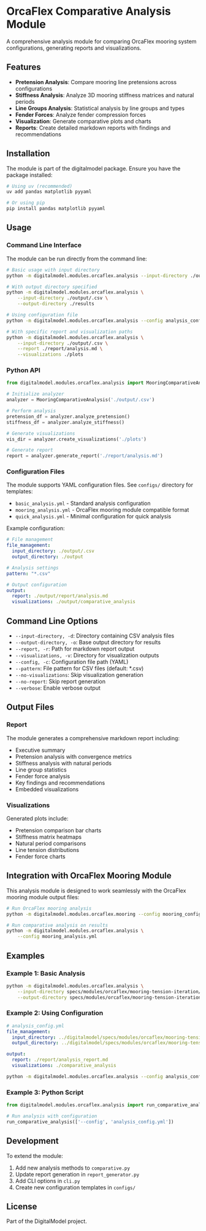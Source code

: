# OrcaFlex Comparative Analysis Module

A comprehensive analysis module for comparing OrcaFlex mooring system configurations, generating reports and visualizations.

## Features

- **Pretension Analysis**: Compare mooring line pretensions across configurations
- **Stiffness Analysis**: Analyze 3D mooring stiffness matrices and natural periods
- **Line Groups Analysis**: Statistical analysis by line groups and types
- **Fender Forces**: Analyze fender compression forces
- **Visualization**: Generate comparative plots and charts
- **Reports**: Create detailed markdown reports with findings and recommendations

## Installation

The module is part of the digitalmodel package. Ensure you have the package installed:

```bash
# Using uv (recommended)
uv add pandas matplotlib pyyaml

# Or using pip
pip install pandas matplotlib pyyaml
```

## Usage

### Command Line Interface

The module can be run directly from the command line:

```bash
# Basic usage with input directory
python -m digitalmodel.modules.orcaflex.analysis --input-directory ./output/.csv

# With output directory specified
python -m digitalmodel.modules.orcaflex.analysis \
    --input-directory ./output/.csv \
    --output-directory ./results

# Using configuration file
python -m digitalmodel.modules.orcaflex.analysis --config analysis_config.yml

# With specific report and visualization paths
python -m digitalmodel.modules.orcaflex.analysis \
    --input-directory ./output/.csv \
    --report ./report/analysis.md \
    --visualizations ./plots
```

### Python API

```python
from digitalmodel.modules.orcaflex.analysis import MooringComparativeAnalysis

# Initialize analyzer
analyzer = MooringComparativeAnalysis('./output/.csv')

# Perform analysis
pretension_df = analyzer.analyze_pretension()
stiffness_df = analyzer.analyze_stiffness()

# Generate visualizations
vis_dir = analyzer.create_visualizations('./plots')

# Generate report
report = analyzer.generate_report('./report/analysis.md')
```

### Configuration Files

The module supports YAML configuration files. See `configs/` directory for templates:

- `basic_analysis.yml` - Standard analysis configuration
- `mooring_analysis.yml` - OrcaFlex mooring module compatible format
- `quick_analysis.yml` - Minimal configuration for quick analysis

Example configuration:

```yaml
# File management
file_management:
  input_directory: ./output/.csv
  output_directory: ./output

# Analysis settings
pattern: "*.csv"

# Output configuration
output:
  report: ./output/report/analysis.md
  visualizations: ./output/comparative_analysis
```

## Command Line Options

- `--input-directory, -d`: Directory containing CSV analysis files
- `--output-directory, -o`: Base output directory for results
- `--report, -r`: Path for markdown report output
- `--visualizations, -v`: Directory for visualization outputs
- `--config, -c`: Configuration file path (YAML)
- `--pattern`: File pattern for CSV files (default: *.csv)
- `--no-visualizations`: Skip visualization generation
- `--no-report`: Skip report generation
- `--verbose`: Enable verbose output

## Output Files

### Report
The module generates a comprehensive markdown report including:
- Executive summary
- Pretension analysis with convergence metrics
- Stiffness analysis with natural periods
- Line group statistics
- Fender force analysis
- Key findings and recommendations
- Embedded visualizations

### Visualizations
Generated plots include:
- Pretension comparison bar charts
- Stiffness matrix heatmaps
- Natural period comparisons
- Line tension distributions
- Fender force charts

## Integration with OrcaFlex Mooring Module

This analysis module is designed to work seamlessly with the OrcaFlex mooring module output files:

```bash
# Run OrcaFlex mooring analysis
python -m digitalmodel.modules.orcaflex.mooring --config mooring_config.yml

# Run comparative analysis on results
python -m digitalmodel.modules.orcaflex.analysis \
    --config mooring_analysis.yml
```

## Examples

### Example 1: Basic Analysis

```bash
python -m digitalmodel.modules.orcaflex.analysis \
    --input-directory specs/modules/orcaflex/mooring-tension-iteration/go-by/output/.csv \
    --output-directory specs/modules/orcaflex/mooring-tension-iteration/go-by/output
```

### Example 2: Using Configuration

```yaml
# analysis_config.yml
file_management:
  input_directory: ../digitalmodel/specs/modules/orcaflex/mooring-tension-iteration/go-by/output/.csv
  output_directory: ../digitalmodel/specs/modules/orcaflex/mooring-tension-iteration/go-by/output

output:
  report: ./report/analysis_report.md
  visualizations: ./comparative_analysis
```

```bash
python -m digitalmodel.modules.orcaflex.analysis --config analysis_config.yml
```

### Example 3: Python Script

```python
from digitalmodel.modules.orcaflex.analysis import run_comparative_analysis

# Run analysis with configuration
run_comparative_analysis(['--config', 'analysis_config.yml'])
```

## Development

To extend the module:

1. Add new analysis methods to `comparative.py`
2. Update report generation in `report_generator.py`
3. Add CLI options in `cli.py`
4. Create new configuration templates in `configs/`

## License

Part of the DigitalModel project.
